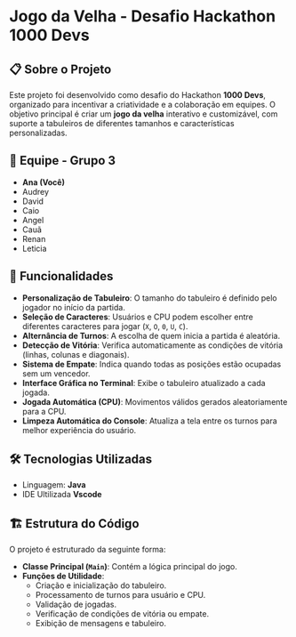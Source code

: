 # Jogo da Velha - Desafio Hackathon 1000 Devs

## 📋 Sobre o Projeto
Este projeto foi desenvolvido como desafio do Hackathon **1000 Devs**, organizado para incentivar a criatividade e a colaboração em equipes. 
O objetivo principal é criar um **jogo da velha** interativo e customizável, com suporte a tabuleiros de diferentes tamanhos e características personalizadas.

## 👥 Equipe - Grupo 3
- **Ana (Você)**  
- Audrey  
- David  
- Caio  
- Angel  
- Cauã  
- Renan  
- Leticia  

## 🎯 Funcionalidades
- **Personalização de Tabuleiro**: O tamanho do tabuleiro é definido pelo jogador no início da partida.
- **Seleção de Caracteres**: Usuários e CPU podem escolher entre diferentes caracteres para jogar (`X`, `O`, `0`, `U`, `C`).
- **Alternância de Turnos**: A escolha de quem inicia a partida é aleatória.
- **Detecção de Vitória**: Verifica automaticamente as condições de vitória (linhas, colunas e diagonais).
- **Sistema de Empate**: Indica quando todas as posições estão ocupadas sem um vencedor.
- **Interface Gráfica no Terminal**: Exibe o tabuleiro atualizado a cada jogada.
- **Jogada Automática (CPU)**: Movimentos válidos gerados aleatoriamente para a CPU.
- **Limpeza Automática do Console**: Atualiza a tela entre os turnos para melhor experiência do usuário.

## 🛠️ Tecnologias Utilizadas
- Linguagem: **Java**
- IDE Ultilizada **Vscode** 

## 🏗️ Estrutura do Código
O projeto é estruturado da seguinte forma:
- **Classe Principal (`Main`)**: Contém a lógica principal do jogo.
- **Funções de Utilidade**:
  - Criação e inicialização do tabuleiro.
  - Processamento de turnos para usuário e CPU.
  - Validação de jogadas.
  - Verificação de condições de vitória ou empate.
  - Exibição de mensagens e tabuleiro.

